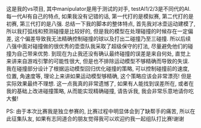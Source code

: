 这是我的vs项目, 其中manipulator是用于测试的对手, testAI1/2/3是不同代的AI.
每一代AI有自己的特点, 如果我没有记错的话, 第一代打的是模拟赛, 第二代打的是初赛, 第三代打的是八强.
总结一下我的脚本的整体特点, 首先我对冰壶运动建模了, 所以我打弧线和预测碰撞是比较好的, 但是我的模型在处理碰撞的时候存在一定偏差, 这个偏差导致我无法精确控制碰撞的球以及打出二碰撞乃至三碰撞. 所以后续八强中面对碰撞做的很优秀的壶壶队我采取了超级保守的打法, 尽量避免他们的碰撞为自己带来优势. 到现在为止我还没有确认最终碰撞的误差是来自何处, 直觉上来讲来自游戏引擎的可能性很大, 但是也不排除运动模型不够精确而导致的失误. 我在碰撞部分设计了根据运动模型回归优化碰撞的策略, 可以控制碰撞前的速度, 位置, 角速度等, 理论上来讲如果运动模型够精确, 这个策略应该会非常漂亮! 但是实际效果最终不理想. 这一点我真的非常遗憾了, 如果有人能找到误差所在, 或者在我的基础上改进碰撞策略, 从而能实现精确碰撞, 请告诉我, 我会非常乐意地请你吃大餐! 

PS: 由于本次比赛我是独立参赛的, 比赛过程中明显体会到了缺帮手的痛苦, 所以在此征集队友, 如果有志同道合的朋友觉得我可以欢迎约我一起组队打比赛!谢谢

